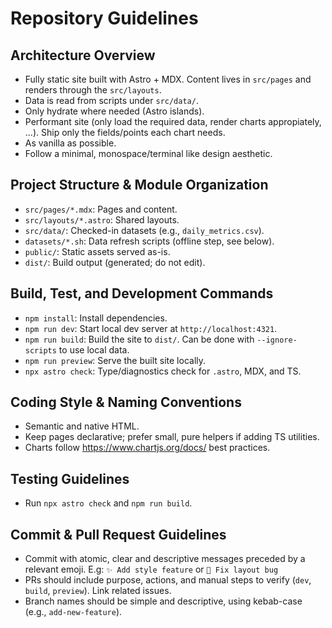 # Repository Guidelines

## Architecture Overview

- Fully static site built with Astro + MDX. Content lives in `src/pages` and renders through the `src/layouts`.
- Data is read from scripts under `src/data/`.
- Only hydrate where needed (Astro islands).
- Performant site (only load the required data, render charts appropiately, ...). Ship only the fields/points each chart needs.
- As vanilla as possible.
- Follow a minimal, monospace/terminal like design aesthetic.

## Project Structure & Module Organization

- `src/pages/*.mdx`: Pages and content.
- `src/layouts/*.astro`: Shared layouts.
- `src/data/`: Checked-in datasets (e.g., `daily_metrics.csv`).
- `datasets/*.sh`: Data refresh scripts (offline step, see below).
- `public/`: Static assets served as-is.
- `dist/`: Build output (generated; do not edit).

## Build, Test, and Development Commands

- `npm install`: Install dependencies.
- `npm run dev`: Start local dev server at `http://localhost:4321`.
- `npm run build`: Build the site to `dist/`. Can be done with `--ignore-scripts` to use local data.
- `npm run preview`: Serve the built site locally.
- `npx astro check`: Type/diagnostics check for `.astro`, MDX, and TS.

## Coding Style & Naming Conventions

- Semantic and native HTML.
- Keep pages declarative; prefer small, pure helpers if adding TS utilities.
- Charts follow https://www.chartjs.org/docs/ best practices.

## Testing Guidelines

- Run `npx astro check` and `npm run build`.

## Commit & Pull Request Guidelines

- Commit with atomic, clear and descriptive messages preceded by a relevant emoji. E.g: `✨ Add style feature` or `🐛 Fix layout bug`
- PRs should include purpose, actions, and manual steps to verify (`dev`, `build`, `preview`). Link related issues.
- Branch names should be simple and descriptive, using kebab-case (e.g., `add-new-feature`).
